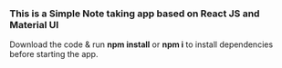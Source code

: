 ### This is a Simple Note taking app based on React JS and Material UI

Download the code & run **npm install** or **npm i** to install dependencies before starting the app.

